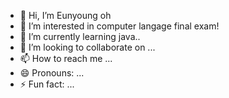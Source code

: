 - 👋 Hi, I’m Eunyoung oh
- 👀 I’m interested in computer langage final exam!
- 🌱 I’m currently learning java..
- 💞️ I’m looking to collaborate on ...
- 📫 How to reach me ...
- 😄 Pronouns: ...
- ⚡ Fun fact: ...

<!---
eun5young/eun5young is a ✨ special ✨ repository because its `README.md` (this file) appears on your GitHub profile.
You can click the Preview link to take a look at your changes.
--->
